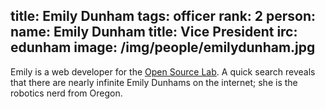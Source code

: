 title: Emily Dunham
tags: officer
rank: 2
person:
    name: Emily Dunham
    title: Vice President
    irc: edunham
    image: /img/people/emilydunham.jpg
---
Emily is a web developer for the [Open Source Lab][osl]. A quick search reveals
that there are nearly infinite Emily Dunhams on the internet; she is the
robotics nerd from Oregon.<br/><br/>



[osl]: http://osuosl.org/
